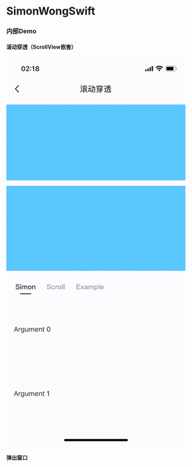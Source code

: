 # SimonWongSwift

### 内部Demo

#### 滚动穿透（ScrollView嵌套）
![image](https://github.com/CoderSimonWong/SimonWongSwift/raw/master/GithubImages/滚动穿透.gif)

#### 弹出窗口
